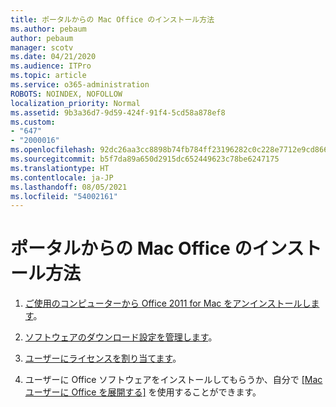 ```yaml
---
title: ポータルからの Mac Office のインストール方法
ms.author: pebaum
author: pebaum
manager: scotv
ms.date: 04/21/2020
ms.audience: ITPro
ms.topic: article
ms.service: o365-administration
ROBOTS: NOINDEX, NOFOLLOW
localization_priority: Normal
ms.assetid: 9b3a36d7-9d59-424f-91f4-5cd58a878ef8
ms.custom:
- "647"
- "2000016"
ms.openlocfilehash: 92dc26aa3cc8898b74fb784ff23196282c0c228e7712e9cd86690ec1db63040e
ms.sourcegitcommit: b5f7da89a650d2915dc652449623c78be6247175
ms.translationtype: HT
ms.contentlocale: ja-JP
ms.lasthandoff: 08/05/2021
ms.locfileid: "54002161"
---
```

# <a name="how-to-install-mac-office-from-the-portal"></a>ポータルからの Mac Office のインストール方法

1. [ご使用のコンピューターから Office 2011 for Mac をアンインストールします](https://support.office.com/article/4bfcd230-0ea1-4656-bf30-dbfa44d358fa?wt.mc_id=Alchemy_ClientDIA)。

2. [ソフトウェアのダウンロード設定を管理します](https://docs.microsoft.com/DeployOffice/manage-software-download-settings-office-365)。

3. [ユーザーにライセンスを割り当てます](https://docs.microsoft.com/microsoft-365/admin/manage/assign-licenses-to-users)。

4. ユーザーに Office ソフトウェアをインストールしてもらうか、自分で [[Mac ユーザーに Office を展開する]](https://docs.microsoft.com/DeployOffice/mac/deployment-guide-for-office-for-mac) を使用することができます。